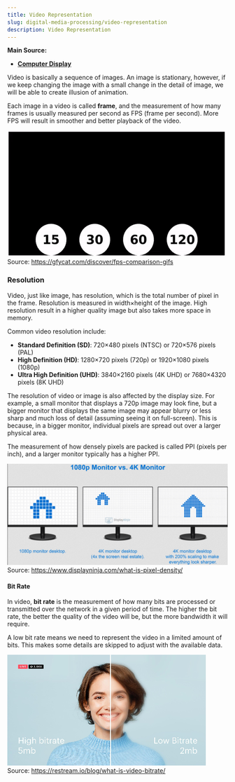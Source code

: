 ```yaml
---
title: Video Representation
slug: digital-media-processing/video-representation
description: Video Representation
---
```


**Main Source:**

- **[Computer Display](/cs-notes/computer-graphics/computer-display)**

Video is basically a sequence of images. An image is stationary, however, if we keep changing the image with a small change in the detail of image, we will be able to create illusion of animation.

Each image in a video is called **frame**, and the measurement of how many frames is usually measured per second as FPS (frame per second). More FPS will result in smoother and better playback of the video.

![Comparison of different FPS in animation](./fps-comparison.gif)  
Source: https://gfycat.com/discover/fps-comparison-gifs

### Resolution

Video, just like image, has resolution, which is the total number of pixel in the frame. Resolution is measured in width×height of the image. High resolution result in a higher quality image but also takes more space in memory.

Common video resolution include:

- **Standard Definition (SD)**: 720×480 pixels (NTSC) or 720×576 pixels (PAL)
- **High Definition (HD)**: 1280×720 pixels (720p) or 1920×1080 pixels (1080p)
- **Ultra High Definition (UHD)**: 3840×2160 pixels (4K UHD) or 7680×4320 pixels (8K UHD)

The resolution of video or image is also affected by the display size. For example, a small monitor that displays a 720p image may look fine, but a bigger monitor that displays the same image may appear blurry or less sharp and much loss of detail (assuming seeing it on full-screen). This is because, in a bigger monitor, individual pixels are spread out over a larger physical area.

The measurement of how densely pixels are packed is called PPI (pixels per inch), and a larger monitor typically has a higher PPI.

![Comparison between 1080p and 4K monitor PPI](./pixel-density.png)  
Source: https://www.displayninja.com/what-is-pixel-density/

#### Bit Rate

In video, **bit rate** is the measurement of how many bits are processed or transmitted over the network in a given period of time. The higher the bit rate, the better the quality of the video will be, but the more bandwidth it will require.

A low bit rate means we need to represent the video in a limited amount of bits. This makes some details are skipped to adjust with the available data.

![A comparison between high and low bit rate](./bit-rate.png)  
Source: https://restream.io/blog/what-is-video-bitrate/
